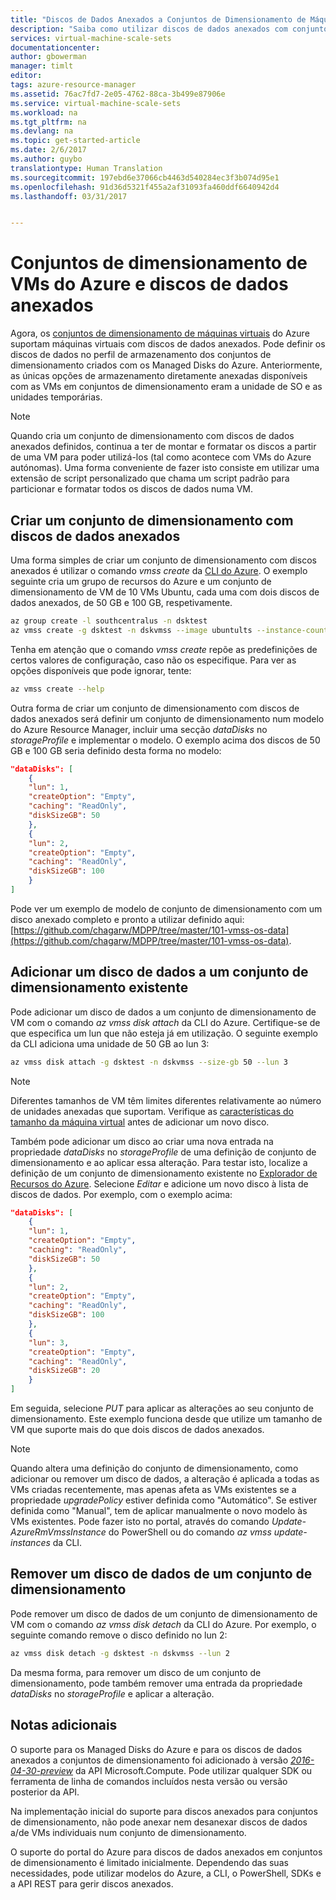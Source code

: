 ```yaml
---
title: "Discos de Dados Anexados a Conjuntos de Dimensionamento de Máquinas Virtuais do Azure | Microsoft Docs"
description: "Saiba como utilizar discos de dados anexados com conjuntos de dimensionamento de máquinas virtuais"
services: virtual-machine-scale-sets
documentationcenter: 
author: gbowerman
manager: timlt
editor: 
tags: azure-resource-manager
ms.assetid: 76ac7fd7-2e05-4762-88ca-3b499e87906e
ms.service: virtual-machine-scale-sets
ms.workload: na
ms.tgt_pltfrm: na
ms.devlang: na
ms.topic: get-started-article
ms.date: 2/6/2017
ms.author: guybo
translationtype: Human Translation
ms.sourcegitcommit: 197ebd6e37066cb4463d540284ec3f3b074d95e1
ms.openlocfilehash: 91d36d5321f455a2af31093fa460ddf6640942d4
ms.lasthandoff: 03/31/2017


---
```

# <a name="azure-vm-scale-sets-and-attached-data-disks"></a>Conjuntos de dimensionamento de VMs do Azure e discos de dados anexados
Agora, os [conjuntos de dimensionamento de máquinas virtuais](/azure/virtual-machine-scale-sets/) do Azure suportam máquinas virtuais com discos de dados anexados. Pode definir os discos de dados no perfil de armazenamento dos conjuntos de dimensionamento criados com os Managed Disks do Azure. Anteriormente, as únicas opções de armazenamento diretamente anexadas disponíveis com as VMs em conjuntos de dimensionamento eram a unidade de SO e as unidades temporárias.

> [!NOTE]
>  Quando cria um conjunto de dimensionamento com discos de dados anexados definidos, continua a ter de montar e formatar os discos a partir de uma VM para poder utilizá-los (tal como acontece com VMs do Azure autónomas). Uma forma conveniente de fazer isto consiste em utilizar uma extensão de script personalizado que chama um script padrão para particionar e formatar todos os discos de dados numa VM.

## <a name="create-a-scale-set-with-attached-data-disks"></a>Criar um conjunto de dimensionamento com discos de dados anexados
Uma forma simples de criar um conjunto de dimensionamento com discos anexados é utilizar o comando _vmss create_ da [CLI do Azure](https://github.com/Azure/azure-cli). O exemplo seguinte cria um grupo de recursos do Azure e um conjunto de dimensionamento de VM de 10 VMs Ubuntu, cada uma com dois discos de dados anexados, de 50 GB e 100 GB, respetivamente.
```bash
az group create -l southcentralus -n dsktest
az vmss create -g dsktest -n dskvmss --image ubuntults --instance-count 10 --data-disk-sizes-gb 50 100
```
Tenha em atenção que o comando _vmss create_ repõe as predefinições de certos valores de configuração, caso não os especifique. Para ver as opções disponíveis que pode ignorar, tente:
```bash
az vmss create --help
```
Outra forma de criar um conjunto de dimensionamento com discos de dados anexados será definir um conjunto de dimensionamento num modelo do Azure Resource Manager, incluir uma secção _dataDisks_ no _storageProfile_ e implementar o modelo. O exemplo acima dos discos de 50 GB e 100 GB seria definido desta forma no modelo:
```json
"dataDisks": [
    {
    "lun": 1,
    "createOption": "Empty",
    "caching": "ReadOnly",
    "diskSizeGB": 50
    },
    {
    "lun": 2,
    "createOption": "Empty",
    "caching": "ReadOnly",
    "diskSizeGB": 100
    }
]
```
Pode ver um exemplo de modelo de conjunto de dimensionamento com um disco anexado completo e pronto a utilizar definido aqui: [https://github.com/chagarw/MDPP/tree/master/101-vmss-os-data](https://github.com/chagarw/MDPP/tree/master/101-vmss-os-data).

## <a name="adding-a-data-disk-to-an-existing-scale-set"></a>Adicionar um disco de dados a um conjunto de dimensionamento existente
Pode adicionar um disco de dados a um conjunto de dimensionamento de VM com o comando _az vmss disk attach_ da CLI do Azure. Certifique-se de que especifica um lun que não esteja já em utilização. O seguinte exemplo da CLI adiciona uma unidade de 50 GB ao lun 3:
```bash
az vmss disk attach -g dsktest -n dskvmss --size-gb 50 --lun 3
```
> [!NOTE]
> Diferentes tamanhos de VM têm limites diferentes relativamente ao número de unidades anexadas que suportam. Verifique as [características do tamanho da máquina virtual](../virtual-machines/windows/sizes.md) antes de adicionar um novo disco.

Também pode adicionar um disco ao criar uma nova entrada na propriedade _dataDisks_ no _storageProfile_ de uma definição de conjunto de dimensionamento e ao aplicar essa alteração. Para testar isto, localize a definição de um conjunto de dimensionamento existente no [Explorador de Recursos do Azure](https://resources.azure.com/). Selecione _Editar_ e adicione um novo disco à lista de discos de dados. Por exemplo, com o exemplo acima:
```json
"dataDisks": [
    {
    "lun": 1,
    "createOption": "Empty",
    "caching": "ReadOnly",
    "diskSizeGB": 50
    },
    {
    "lun": 2,
    "createOption": "Empty",
    "caching": "ReadOnly",
    "diskSizeGB": 100
    },
    {
    "lun": 3,
    "createOption": "Empty",
    "caching": "ReadOnly",
    "diskSizeGB": 20
    }          
]
```
Em seguida, selecione _PUT_ para aplicar as alterações ao seu conjunto de dimensionamento. Este exemplo funciona desde que utilize um tamanho de VM que suporte mais do que dois discos de dados anexados.

> [!NOTE]
> Quando altera uma definição do conjunto de dimensionamento, como adicionar ou remover um disco de dados, a alteração é aplicada a todas as VMs criadas recentemente, mas apenas afeta as VMs existentes se a propriedade _upgradePolicy_ estiver definida como "Automático". Se estiver definida como "Manual", tem de aplicar manualmente o novo modelo às VMs existentes. Pode fazer isto no portal, através do comando _Update-AzureRmVmssInstance_ do PowerShell ou do comando _az vmss update-instances_ da CLI.

## <a name="removing-a-data-disk-from-a-scale-set"></a>Remover um disco de dados de um conjunto de dimensionamento
Pode remover um disco de dados de um conjunto de dimensionamento de VM com o comando _az vmss disk detach_ da CLI do Azure. Por exemplo, o seguinte comando remove o disco definido no lun 2:
```bash
az vmss disk detach -g dsktest -n dskvmss --lun 2
```  
Da mesma forma, para remover um disco de um conjunto de dimensionamento, pode também remover uma entrada da propriedade _dataDisks_ no _storageProfile_ e aplicar a alteração. 

## <a name="additional-notes"></a>Notas adicionais
O suporte para os Managed Disks do Azure e para os discos de dados anexados a conjuntos de dimensionamento foi adicionado à versão [_2016-04-30-preview_](https://github.com/Azure/azure-rest-api-specs/blob/master/arm-compute/2016-04-30-preview/swagger/compute.json) da API Microsoft.Compute. Pode utilizar qualquer SDK ou ferramenta de linha de comandos incluídos nesta versão ou versão posterior da API.

Na implementação inicial do suporte para discos anexados para conjuntos de dimensionamento, não pode anexar nem desanexar discos de dados a/de VMs individuais num conjunto de dimensionamento.

O suporte do portal do Azure para discos de dados anexados em conjuntos de dimensionamento é limitado inicialmente. Dependendo das suas necessidades, pode utilizar modelos do Azure, a CLI, o PowerShell, SDKs e a API REST para gerir discos anexados.




